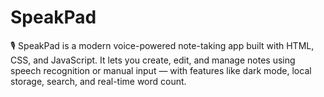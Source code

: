 # SpeakPad
🎙️ SpeakPad is a modern voice-powered note-taking app built with HTML, CSS, and JavaScript. It lets you create, edit, and manage notes using speech recognition or manual input — with features like dark mode, local storage, search, and real-time word count.
